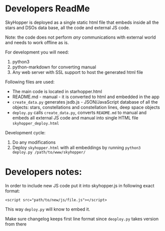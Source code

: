 # Developers ReadMe

SkyHopper is deployed as a single static html file that embeds inside
all the stars and DSOs data base, all the code and external JS code.

Note: the code does not perform _any_ communications with external world
and needs to work offline as is.

For development you will need:

1. python3
2. python-markdown for converting manual
3. Any web server with SSL support to host the generated html file

Following files are used:

- The main code is located in starhopper.html
- README.md - manual - it is converted to html and embedded in the app
- `create_data.py` generates jsdb.js - JSON/JavaScript database of all the objects:
  stars, constellations and constellation lines, deep space objects
- `deploy.py` calls `create_data.py`, converts `README.md` to manual 
  and embeds all external JS code and manual into single HTML file `skyhopper_deploy.html`

Development cycle:

1. Do any modifications
2. Deploy `skyhopper.html` with all embeddings by running `python3 deploy.py /path/to/www/skyhopper/`

# Developers notes:

In order to include new JS code put it into skyhopper.js in following exact format:

    <script src="path/to/new/js/file.js"></script>

This way `deploy.py` will know to embed it.

Make sure changelog keeps first line format since `deoploy.py` takes version 
from there



